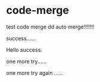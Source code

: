 # code-merge
test code merge
dd
auto merge!!!!!!!

success......

Hello success.

one more try......

one more try  again ......
